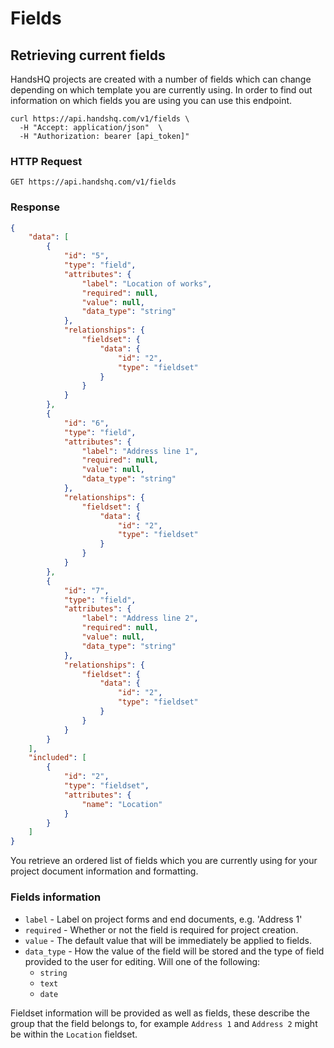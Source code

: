 # Fields

## Retrieving current fields

HandsHQ projects are created with a number of fields which can change depending on which template you are currently using. In order to find out information on which fields you are using you can use this endpoint.

```shell
curl https://api.handshq.com/v1/fields \
  -H "Accept: application/json"  \
  -H "Authorization: bearer [api_token]"
```

### HTTP Request

`GET https://api.handshq.com/v1/fields`

### Response


```json
{
    "data": [
        {
            "id": "5",
            "type": "field",
            "attributes": {
                "label": "Location of works",
                "required": null,
                "value": null,
                "data_type": "string"
            },
            "relationships": {
                "fieldset": {
                    "data": {
                        "id": "2",
                        "type": "fieldset"
                    }
                }
            }
        },
        {
            "id": "6",
            "type": "field",
            "attributes": {
                "label": "Address line 1",
                "required": null,
                "value": null,
                "data_type": "string"
            },
            "relationships": {
                "fieldset": {
                    "data": {
                        "id": "2",
                        "type": "fieldset"
                    }
                }
            }
        },
        {
            "id": "7",
            "type": "field",
            "attributes": {
                "label": "Address line 2",
                "required": null,
                "value": null,
                "data_type": "string"
            },
            "relationships": {
                "fieldset": {
                    "data": {
                        "id": "2",
                        "type": "fieldset"
                    }
                }
            }
        }
    ],
    "included": [
        {
            "id": "2",
            "type": "fieldset",
            "attributes": {
                "name": "Location"
            }
        }
    ]
}
```

You retrieve an ordered list of fields which you are currently using for your project document information and formatting.

### Fields information
- `label` - Label on project forms and end documents, e.g. 'Address 1'
- `required` - Whether or not the field is required for project creation.
- `value` - The default value that will be immediately be applied to fields.
- `data_type` - How the value of the field will be stored and the type of field provided to the user for editing. Will one of the following:
  - `string`
  - `text`
  - `date`

<aside class="notice">
Fieldset information will be provided as well as fields, these describe the group that the field belongs to, for example <code>Address 1</code> and <code>Address 2</code> might be within the <code>Location</code> fieldset.
</aside>
